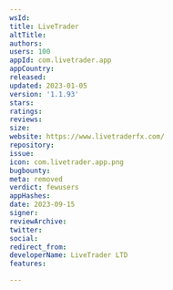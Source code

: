 ```yaml
---
wsId: 
title: LiveTrader
altTitle: 
authors: 
users: 100
appId: com.livetrader.app
appCountry: 
released: 
updated: 2023-01-05
version: '1.1.93'
stars: 
ratings: 
reviews: 
size: 
website: https://www.livetraderfx.com/
repository: 
issue: 
icon: com.livetrader.app.png
bugbounty: 
meta: removed
verdict: fewusers
appHashes: 
date: 2023-09-15
signer: 
reviewArchive: 
twitter: 
social: 
redirect_from: 
developerName: LiveTrader LTD
features: 

---
```


